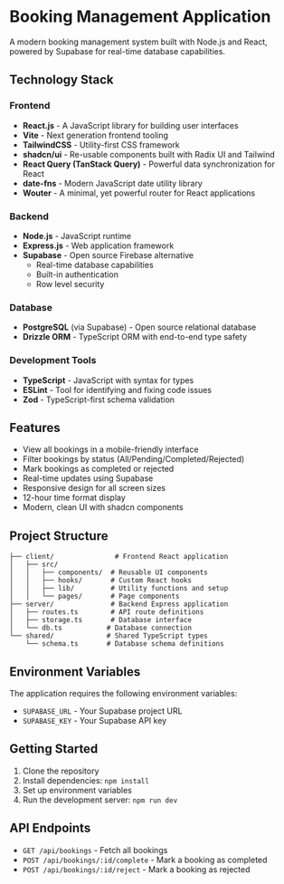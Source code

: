 # Booking Management Application

A modern booking management system built with Node.js and React, powered by Supabase for real-time database capabilities.

## Technology Stack

### Frontend
- **React.js** - A JavaScript library for building user interfaces
- **Vite** - Next generation frontend tooling
- **TailwindCSS** - Utility-first CSS framework
- **shadcn/ui** - Re-usable components built with Radix UI and Tailwind
- **React Query (TanStack Query)** - Powerful data synchronization for React
- **date-fns** - Modern JavaScript date utility library
- **Wouter** - A minimal, yet powerful router for React applications

### Backend
- **Node.js** - JavaScript runtime
- **Express.js** - Web application framework
- **Supabase** - Open source Firebase alternative
  - Real-time database capabilities
  - Built-in authentication
  - Row level security

### Database
- **PostgreSQL** (via Supabase) - Open source relational database
- **Drizzle ORM** - TypeScript ORM with end-to-end type safety

### Development Tools
- **TypeScript** - JavaScript with syntax for types
- **ESLint** - Tool for identifying and fixing code issues
- **Zod** - TypeScript-first schema validation

## Features

- View all bookings in a mobile-friendly interface
- Filter bookings by status (All/Pending/Completed/Rejected)
- Mark bookings as completed or rejected
- Real-time updates using Supabase
- Responsive design for all screen sizes
- 12-hour time format display
- Modern, clean UI with shadcn components

## Project Structure

```
├── client/               # Frontend React application
│   ├── src/
│   │   ├── components/  # Reusable UI components
│   │   ├── hooks/       # Custom React hooks
│   │   ├── lib/         # Utility functions and setup
│   │   └── pages/       # Page components
├── server/              # Backend Express application
│   ├── routes.ts        # API route definitions
│   ├── storage.ts       # Database interface
│   └── db.ts           # Database connection
└── shared/             # Shared TypeScript types
    └── schema.ts       # Database schema definitions
```

## Environment Variables

The application requires the following environment variables:

- `SUPABASE_URL` - Your Supabase project URL
- `SUPABASE_KEY` - Your Supabase API key

## Getting Started

1. Clone the repository
2. Install dependencies: `npm install`
3. Set up environment variables
4. Run the development server: `npm run dev`

## API Endpoints

- `GET /api/bookings` - Fetch all bookings
- `POST /api/bookings/:id/complete` - Mark a booking as completed
- `POST /api/bookings/:id/reject` - Mark a booking as rejected
